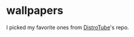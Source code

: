 # wallpapers

I picked my favorite ones from [DistroTube](https://gitlab.com/dwt1/wallpapers)'s repo.

